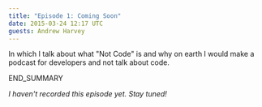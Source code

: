 ```yaml
---
title: "Episode 1: Coming Soon"
date: 2015-03-24 12:17 UTC
guests: Andrew Harvey
---
```


In which I talk about what "Not Code" is and why on earth I would make a
podcast for developers and not talk about code.

END_SUMMARY

*I haven't recorded this episode yet. Stay tuned!*
